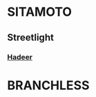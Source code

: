<!-- TITLE: Documentation -->
<!-- SUBTITLE: Product and Service Documentation -->

# SITAMOTO
## Streetlight
### [Hadeer](http://localhost/hadeer)

# BRANCHLESS


